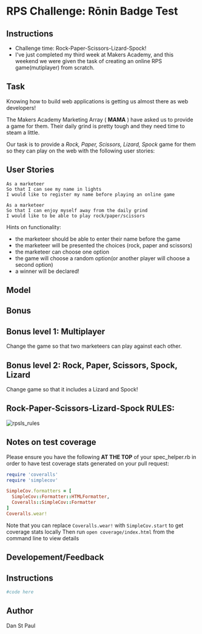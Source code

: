 # RPS Challenge: Rōnin Badge Test

Instructions
-------
* Challenge time: Rock-Paper-Scissors-Lizard-Spock!
* I've just completed my third week at Makers Academy, and this weekend we were given the task of creating an online RPS game(mutiplayer) from scratch.

Task
----

Knowing how to build web applications is getting us almost there as web developers!

The Makers Academy Marketing Array ( **MAMA** ) have asked us to provide a game for them. Their daily grind is pretty tough and they need time to steam a little.

Our task is to provide a _Rock, Paper, Scissors, Lizard, Spock_ game for them so they can play on the web with the following user stories:

User Stories
-----
```
As a marketeer
So that I can see my name in lights
I would like to register my name before playing an online game

As a marketeer
So that I can enjoy myself away from the daily grind
I would like to be able to play rock/paper/scissors
```

Hints on functionality:

- the marketeer should be able to enter their name before the game
- the marketeer will be presented the choices (rock, paper and scissors)
- the marketeer can choose one option
- the game will choose a random option(or another player will choose a second option)
- a winner will be declared!

Model
------


Bonus
------
## Bonus level 1: Multiplayer

Change the game so that two marketeers can play against each other.

## Bonus level 2: Rock, Paper, Scissors, Spock, Lizard

Change game so that it includes a Lizard and Spock!

Rock-Paper-Scissors-Lizard-Spock RULES:
-------
![rpsls_rules](http://pre06.deviantart.net/549c/th/pre/i/2011/125/7/7/rpsls_by_credesign-d3foo3v.jpg)

Notes on test coverage
----------------------

Please ensure you have the following **AT THE TOP** of your spec_helper.rb in order to have test coverage stats generated
on your pull request:

```ruby
require 'coveralls'
require 'simplecov'

SimpleCov.formatters = [
  SimpleCov::Formatter::HTMLFormatter,
  Coveralls::SimpleCov::Formatter
]
Coveralls.wear!
```

Note that you can replace `Coveralls.wear!` with  `SimpleCov.start` to get coverage stats locally
Then run `open coverage/index.html` from the command line to view details

Developement/Feedback
--------

Instructions
---------
```ruby
#code here
```
Author
-----
Dan St Paul
